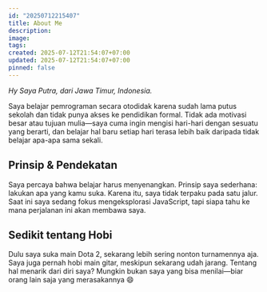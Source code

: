 ```yaml
---
id: "20250712215407"
title: About Me
description: 
image: 
tags: 
created: 2025-07-12T21:54:07+07:00
updated: 2025-07-12T21:54:07+07:00
pinned: false
---
```


<em>Hy Saya Putra, dari Jawa Timur, Indonesia.</em>

Saya belajar pemrograman secara otodidak karena sudah lama putus sekolah dan tidak punya akses ke pendidikan formal. Tidak ada motivasi besar atau tujuan mulia—saya cuma ingin mengisi hari-hari dengan sesuatu yang berarti, dan belajar hal baru setiap hari terasa lebih baik daripada tidak belajar apa-apa sama sekali.

## Prinsip & Pendekatan

Saya percaya bahwa belajar harus menyenangkan. Prinsip saya sederhana: lakukan apa yang kamu suka. Karena itu, saya tidak terpaku pada satu jalur. Saat ini saya sedang fokus mengeksplorasi JavaScript, tapi siapa tahu ke mana perjalanan ini akan membawa saya.

## Sedikit tentang Hobi

Dulu saya suka main Dota 2, sekarang lebih sering nonton turnamennya aja. Saya juga pernah hobi main gitar, meskipun sekarang udah jarang. Tentang hal menarik dari diri saya? Mungkin bukan saya yang bisa menilai—biar orang lain saja yang merasakannya 😄

